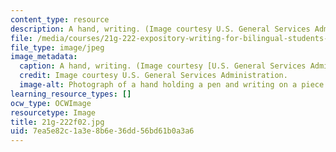 ```yaml
---
content_type: resource
description: A hand, writing. (Image courtesy U.S. General Services Administration.)
file: /media/courses/21g-222-expository-writing-for-bilingual-students-fall-2002/7ea5e82c1a3e8b6e36dd56bd61b0a3a6_21g-222f02.jpg
file_type: image/jpeg
image_metadata:
  caption: A hand, writing. (Image courtesy [U.S. General Services Administration](http://www.gsa.gov/).)
  credit: Image courtesy U.S. General Services Administration.
  image-alt: Photograph of a hand holding a pen and writing on a piece of paper.
learning_resource_types: []
ocw_type: OCWImage
resourcetype: Image
title: 21g-222f02.jpg
uid: 7ea5e82c-1a3e-8b6e-36dd-56bd61b0a3a6
---
```


